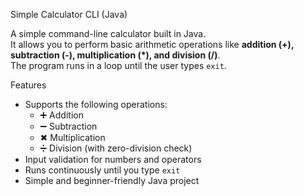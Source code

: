  Simple Calculator CLI (Java)

A simple command-line calculator built in Java.  
It allows you to perform basic arithmetic operations like **addition (+), subtraction (-), multiplication (*), and division (/)**.  
The program runs in a loop until the user types `exit`.

Features
- Supports the following operations:
  - ➕ Addition
  - ➖ Subtraction
  - ✖ Multiplication
  - ➗ Division (with zero-division check)
- Input validation for numbers and operators
- Runs continuously until you type `exit`
- Simple and beginner-friendly Java project
